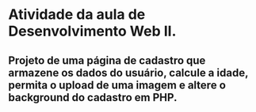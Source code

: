 # Atividade da aula de Desenvolvimento Web II.
## Projeto de uma página de cadastro que armazene os dados do usuário, calcule a idade, permita o upload de uma imagem e altere o background do cadastro em PHP.
